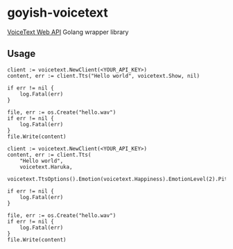 # goyish-voicetext

[VoiceText Web API](https://cloud.voicetext.jp/webapi) Golang wrapper library

## Usage
```
client := voicetext.NewClient(<YOUR_API_KEY>)
content, err := client.Tts("Hello world", voicetext.Show, nil)

if err != nil {
	log.Fatal(err)
}

file, err := os.Create("hello.wav")
if err != nil {
	log.Fatal(err)
}
file.Write(content)
```

```
client := voicetext.NewClient(<YOUR_API_KEY>)
content, err := client.Tts(
	"Hello world",
	voicetext.Haruka,
	voicetext.TtsOptions().Emotion(voicetext.Happiness).EmotionLevel(2).Pitch(50).Speed(150).Volume(120))

if err != nil {
	log.Fatal(err)
}

file, err := os.Create("hello.wav")
if err != nil {
	log.Fatal(err)
}
file.Write(content)
```
